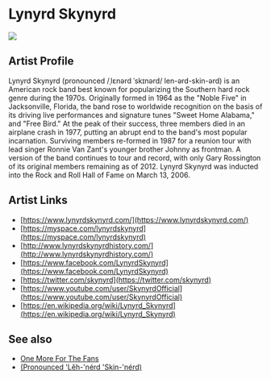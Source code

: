 # Lynyrd Skynyrd

![](../../asssets/artists/Lynyrd_Skynyrd.png)

## Artist Profile

Lynyrd Skynyrd (pronounced /ˌlɛnərd ˈskɪnərd/ len-ərd-skin-ərd) is an American rock band best known for popularizing the Southern hard rock genre during the 1970s. Originally formed in 1964 as the "Noble Five" in Jacksonville, Florida, the band rose to worldwide recognition on the basis of its driving live performances and signature tunes "Sweet Home Alabama," and "Free Bird." At the peak of their success, three members died in an airplane crash in 1977, putting an abrupt end to the band's most popular incarnation.
Surviving members re-formed in 1987 for a reunion tour with lead singer Ronnie Van Zant's younger brother Johnny as frontman. A version of the band continues to tour and record, with only Gary Rossington of its original members remaining as of 2012. Lynyrd Skynyrd was inducted into the Rock and Roll Hall of Fame on March 13, 2006.

## Artist Links

- [https://www.lynyrdskynyrd.com/](https://www.lynyrdskynyrd.com/)
- [https://myspace.com/lynyrdskynyrd](https://myspace.com/lynyrdskynyrd)
- [http://www.lynyrdskynyrdhistory.com/](http://www.lynyrdskynyrdhistory.com/)
- [https://www.facebook.com/LynyrdSkynyrd](https://www.facebook.com/LynyrdSkynyrd)
- [https://twitter.com/skynyrd](https://twitter.com/skynyrd)
- [https://www.youtube.com/user/SkynyrdOfficial](https://www.youtube.com/user/SkynyrdOfficial)
- [https://en.wikipedia.org/wiki/Lynyrd_Skynyrd](https://en.wikipedia.org/wiki/Lynyrd_Skynyrd)


## See also

- [One More For The Fans](Lynyrd_Skynyrd-One_More_For_The_Fans.md)
- [(Pronounced 'Lĕh-'nérd 'Skin-'nérd)](Lynyrd_Skynyrd-Pronounced_Lĕh-nérd_Skin-nérd.md)
